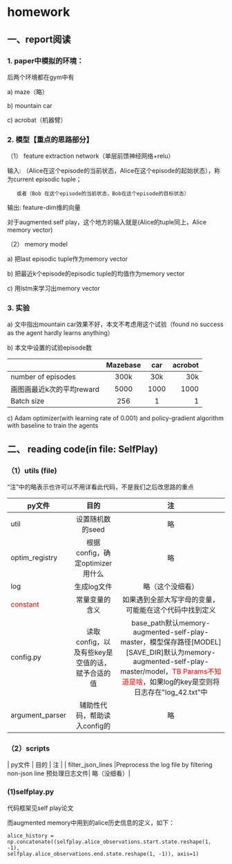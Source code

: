 # homework

## 一、report阅读
### 1.	paper中模拟的环境：

后两个环境都在gym中有

a)	maze（略）

b)	mountain car

c)	acrobat（机器臂）

### 2.	模型【重点的思路部分】

（1）	feature extraction network（单层前馈神经网络+relu）

输入:
      （Alice在这个episode的当前状态，Alice在这个episode的起始状态），称为current episodic tuple；
		
       或者（Bob 在这个episode的当前状态，Bob在这个episode的目标状态）

输出:  feature-dim维的向量


对于augmented self play，这个地方的输入就是(Alice的tuple同上，Alice memory vector)

（2）	memory model

a)	把last episodic tuple作为memory vector

b)	把最近k个episode的episodic tuple的均值作为memory vector

c)	用lstm来学习出memory vector


### 3.	实验

a) 文中指出mountain car效果不好，本文不考虑用这个试验（found no success as the agent hardly learns anything）

b) 本文中设置的试验episode数

|               | Mazebase        | car       | acrobot  |
| -------------|:--------------: |:-------------:| -----:|
| number of episodes     |300k | 30k|  30k|
| 画图画最近k次的平均reward| 5000      | 1000      |   1000 |
|Batch size | 256     |    1 | 1|


c) Adam optimizer(with learning rate of 0.001) and policy-gradient algorithm with baseline to train the agents


## 二、 reading code(in file: SelfPlay)
### （1）utils (file)

“注”中的略表示也许可以不用详看此代码，不是我们之后改思路的重点

|       py文件        | 目的       | 注 |
| -------------|:--------------: |:---------:|
| util | 设置随机数的seed| 略|
|optim_registry | 根据config，确定optimizer用什么 | 略|
|log | 生成log文件| 略（这个没细看）|
|<font color=red>constant</font>| 常量变量的含义| 如果遇到全部大写字母的变量，可能能在这个代码中找到定义|
|config.py|读取config，以及有些key是空值的话，赋予合适的值|base_path默认memory-augmented-self-play-master，模型保存路径[MODEL][SAVE_DIR]默认为memory-augmented-self-play-master/model，<font color=red>TB Params不知道是啥</font>，如果log的key是空则将日志存在"log_42.txt"中|
|argument_parser| 辅助性代码，帮助读入config的| 略|

### （2）scripts

|       py文件        | 目的       | 注 |
| filter_json_lines |Preprocess the log file by filtering non-json line 预处理日志文件| 略（没细看）|




### (1)selfplay.py
代码框架见self play论文

而augmented memory中用到的alice历史信息的定义，如下：

```alice_history = np.concatenate((selfplay.alice_observations.start.state.reshape(1, -1),                                      selfplay.alice_observations.end.state.reshape(1, -1)), axis=1)```

